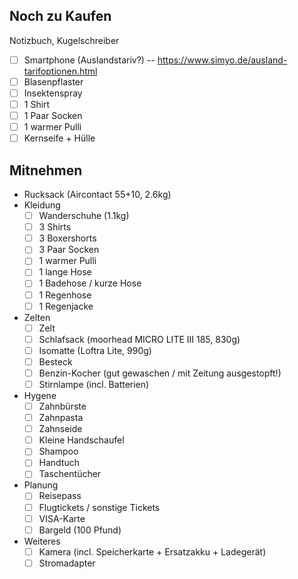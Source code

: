 ## Noch zu Kaufen

Notizbuch, Kugelschreiber

- [ ] Smartphone (Auslandstariv?) -- https://www.simyo.de/ausland-tarifoptionen.html
- [ ] Blasenpflaster
- [ ] Insektenspray
- [ ] 1 Shirt
- [ ] 1 Paar Socken
- [ ] 1 warmer Pulli
- [ ] Kernseife + Hülle

## Mitnehmen

- Rucksack (Aircontact 55+10, 2.6kg)
- Kleidung
  - [ ] Wanderschuhe (1.1kg)
  - [ ] 3 Shirts
  - [ ] 3 Boxershorts
  - [ ] 3 Paar Socken
  - [ ] 1 warmer Pulli
  - [ ] 1 lange Hose
  - [ ] 1 Badehose / kurze Hose
  - [ ] 1 Regenhose
  - [ ] 1 Regenjacke
- Zelten
  - [ ] Zelt
  - [ ] Schlafsack (moorhead MICRO LITE III 185, 830g)
  - [ ] Isomatte (Loftra Lite, 990g)
  - [ ] Besteck
  - [ ] Benzin-Kocher (gut gewaschen / mit Zeitung ausgestopft!)
  - [ ] Stirnlampe (incl. Batterien)
- Hygene
  - [ ] Zahnbürste
  - [ ] Zahnpasta
  - [ ] Zahnseide
  - [ ] Kleine Handschaufel
  - [ ] Shampoo
  - [ ] Handtuch
  - [ ] Taschentücher
- Planung
  - [ ] Reisepass
  - [ ] Flugtickets / sonstige Tickets
  - [ ] VISA-Karte
  - [ ] Bargeld (100 Pfund)
- Weiteres
  - [ ] Kamera (incl. Speicherkarte + Ersatzakku + Ladegerät)
  - [ ] Stromadapter